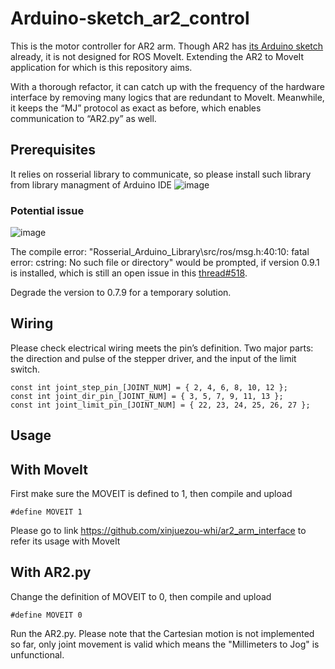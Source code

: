 # Arduino-sketch_ar2_control

This is the motor controller for AR2 arm. Though AR2 has [its Arduino sketch](https://www.anninrobotics.com/downloads) already, it is not designed for ROS MoveIt. Extending the AR2 to MoveIt application for which is this repository aims.

With a thorough refactor, it can catch up with the frequency of the hardware interface by removing many logics that are redundant to MoveIt. Meanwhile, it keeps the “MJ” protocol as exact as before, which enables communication to “AR2.py” as well.

## Prerequisites
It relies on rosserial library to communicate, so please install such library from library managment of Arduino IDE
![image](https://user-images.githubusercontent.com/72239958/183248539-b3b5ac4b-b4fa-437d-aa0e-2b6feb40bdda.png)


### Potential issue
![image](https://user-images.githubusercontent.com/72239958/183331463-e284af73-4694-451c-803e-ae6c8dfe9612.png)

The compile error: "Rosserial_Arduino_Library\src/ros/msg.h:40:10: fatal error: cstring: No such file or directory" would be prompted, if version 0.9.1 is installed, which is still an open issue in this [thread#518](https://github.com/ros-drivers/rosserial/issues/518).

Degrade the version to 0.7.9 for a temporary solution.

## Wiring
Please check electrical wiring meets the pin’s definition. Two major parts: the direction and pulse of the stepper driver, and the input of the limit switch.
```
const int joint_step_pin_[JOINT_NUM] = { 2, 4, 6, 8, 10, 12 };
const int joint_dir_pin_[JOINT_NUM] = { 3, 5, 7, 9, 11, 13 };
const int joint_limit_pin_[JOINT_NUM] = { 22, 23, 24, 25, 26, 27 };
```

## Usage
## With MoveIt
First make sure the MOVEIT is defined to 1, then compile and upload
```
#define MOVEIT 1
```

Please go to link
https://github.com/xinjuezou-whi/ar2_arm_interface
to refer its usage with MoveIt

## With AR2.py
Change the definition of MOVEIT to 0, then compile and upload

```
#define MOVEIT 0
```

Run the AR2.py. Please note that the Cartesian motion is not implemented so far, only joint movement is valid which means the "Millimeters to Jog" is unfunctional.
